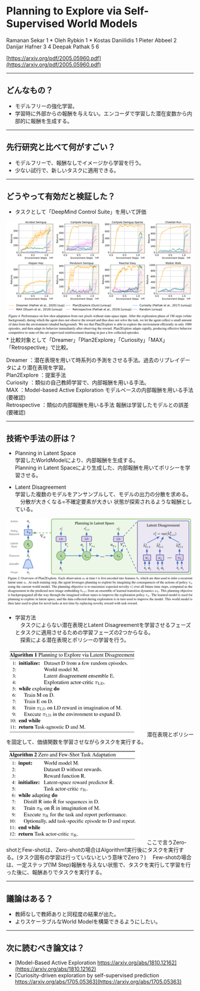 Planning to Explore via Self-Supervised World Models  
===

Ramanan Sekar 1 * Oleh Rybkin 1 * Kostas Daniilidis 1 Pieter Abbeel 2 Danijar Hafner 3 4 Deepak Pathak 5 6  

[https://arxiv.org/pdf/2005.05960.pdf](https://arxiv.org/pdf/2005.05960.pdf)  

---

## どんなもの？

* モデルフリーの強化学習。  
* 学習時に外部からの報酬を与えない。エンコーダで学習した潜在変数から内部的に報酬を生成する。  


---

## 先行研究と比べて何がすごい？  

* モデルフリーで、報酬なしでイメージから学習を行う。  
* 少ない試行で、新しいタスクに適用できる。  


---

## どうやって有効だと検証した？  

* タスクとして「DeepMind Control Suite」を用いて評価  
<img src="2005.05960/Fig2.png" width="680">  
* 比較対象として「Dreamer」「Plan2Explore」「Curiosity」「MAX」「Retrospective」で比較。  

Dreamer       ：潜在表現を用いて時系列の予測をさせる手法。過去のリプレイデータにより潜在表現を学習。  
Plan2Explore  ：提案手法  
Curiosity     ：類似の自己教師学習で、内部報酬を用いる手法。  
MAX           ：Model-based Active Exploration モデルベースの内部報酬を用いる手法 (要確認)  
Retrospective ：類似の内部報酬を用いる手法 報酬は学習したモデルとの誤差 (要確認)  

---

## 技術や手法の肝は？  

* Planning in Latent Space  
 学習したWorldModelにより、内部報酬を生成する。  
 Planning in Latent Spaceにより生成した、内部報酬を用いてポリシーを学習させる。  

* Latent Disagreement  
  学習した複数のモデルをアンサンブルして、モデルの出力の分散を求める。  
　分散が大きくなる=不確定要素が大きい 状態が探索されるような報酬としている。  
 <img src="2005.05960/Fig1.png" width="680">  

* 学習方法  
　タスクによらない潜在表現とLatent Disagreementを学習させるフェーズとタスクに適用させるための学習フェーズの2つからなる。  
　探索による潜在表現とポリシーの学習を行う。  
 <img src="2005.05960/Fig3.png" width="360">  
　潜在表現とポリシーを固定して、価値関数を学習させながらタスクを実行する。  
 <img src="2005.05960/Fig4.png" width="360">  
　ここで言うZero-shotとFew-shotは、Zero-shotの場合はAlgorithm1実行後にタスクを実行する。(タスク固有の学習は行っていないという意味でZero？)  
　Few-shotの場合は、一定ステップ(1M Step)報酬を与えない状態で、タスクを実行して学習を行った後に、報酬ありでタスクを実行する。  


---

## 議論はある？

* 教師なしで教師ありと同程度の結果が出た。  
* よりスケーラブルなWorld Modelを構築できるようにしたい。  

---

## 次に読むべき論文は？

* [Model-Based Active Exploration https://arxiv.org/abs/1810.12162](https://arxiv.org/abs/1810.12162)  
* [Curiosity-driven exploration by self-supervised prediction https://arxiv.org/abs/1705.05363](https://arxiv.org/abs/1705.05363)  


